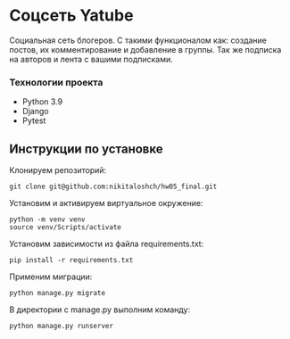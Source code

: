 # Соцсеть Yatube

Социальная сеть блогеров. 
С такими функционалом как: создание постов, их комментирование и добавление в группы. Так же подписка на авторов и лента с вашими подписками.

### Технологии проекта
- Python 3.9
- Django
- Pytest

## Инструкции по установке
Клонируем репозиторий:
```
git clone git@github.com:nikitaloshch/hw05_final.git
```

Установим и активируем виртуальное окружение:
```
python -m venv venv
source venv/Scripts/activate
```

Установим зависимости из файла requirements.txt:
```
pip install -r requirements.txt
```

Применим миграции:
```
python manage.py migrate
```

В директории с manage.py выполним команду:
```
python manage.py runserver
```
